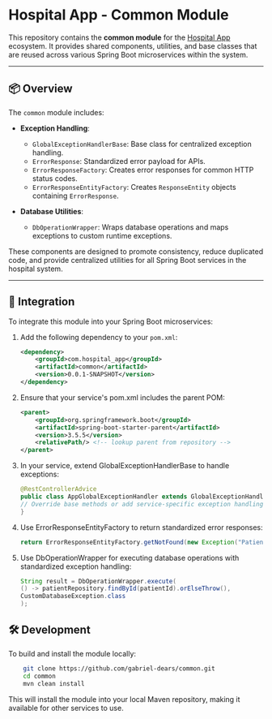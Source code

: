 # Hospital App - Common Module

This repository contains the **common module** for the [Hospital App](https://github.com/gabriel-dears/hospital_app) ecosystem. It provides shared components, utilities, and base classes that are reused across various Spring Boot microservices within the system.

---

## 📦 Overview

The `common` module includes:

- **Exception Handling**:
    - `GlobalExceptionHandlerBase`: Base class for centralized exception handling.
    - `ErrorResponse`: Standardized error payload for APIs.
    - `ErrorResponseFactory`: Creates error responses for common HTTP status codes.
    - `ErrorResponseEntityFactory`: Creates `ResponseEntity` objects containing `ErrorResponse`.

- **Database Utilities**:
    - `DbOperationWrapper`: Wraps database operations and maps exceptions to custom runtime exceptions.

These components are designed to promote consistency, reduce duplicated code, and provide centralized utilities for all Spring Boot services in the hospital system.

---

## 🧩 Integration

To integrate this module into your Spring Boot microservices:

1. Add the following dependency to your `pom.xml`:

   ```xml
   <dependency>
       <groupId>com.hospital_app</groupId>
       <artifactId>common</artifactId>
       <version>0.0.1-SNAPSHOT</version>
   </dependency>

2. Ensure that your service's pom.xml includes the parent POM:

    ```xml
    <parent>
        <groupId>org.springframework.boot</groupId>
        <artifactId>spring-boot-starter-parent</artifactId>
        <version>3.5.5</version>
        <relativePath/> <!-- lookup parent from repository -->
    </parent>

3. In your service, extend GlobalExceptionHandlerBase to handle exceptions:

    ```java
   @RestControllerAdvice
    public class AppGlobalExceptionHandler extends GlobalExceptionHandlerBase {
    // Override base methods or add service-specific exception handling here
    }

4. Use ErrorResponseEntityFactory to return standardized error responses:

    ```java
   return ErrorResponseEntityFactory.getNotFound(new Exception("Patient not found"), request);

5. Use DbOperationWrapper for executing database operations with standardized exception handling:

    ```java
    String result = DbOperationWrapper.execute(
    () -> patientRepository.findById(patientId).orElseThrow(),
    CustomDatabaseException.class
    );

## 🛠️ Development

To build and install the module locally:

```bash
    git clone https://github.com/gabriel-dears/common.git
    cd common
    mvn clean install
```

This will install the module into your local Maven repository, making it available for other services to use.
